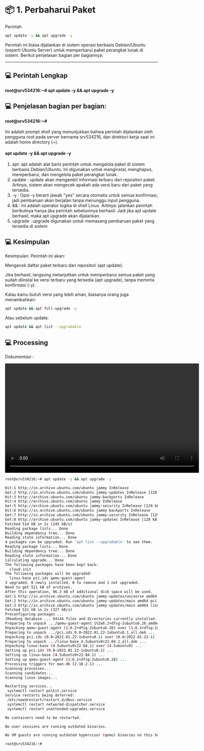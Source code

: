 # 📦 1. Perbaharui Paket

Perintah 

```bash
apt update -y && apt upgrade -y
```

Perintah ini biasa dijalankan di sistem operasi berbasis Debian/Ubuntu (seperti Ubuntu Server) untuk memperbarui paket perangkat lunak di sistem. Berikut penjelasan bagian per bagiannya:

---

## 💻 Perintah Lengkap

#### root@srv534216:~# apt update -y && apt upgrade -y


## 💻 Penjelasan bagian per bagian:

#### root@srv534216:~#

Ini adalah prompt shell yang menunjukkan bahwa perintah dijalankan oleh pengguna root pada server bernama srv534216, dan direktori kerja saat ini adalah home directory (~).

#### apt update -y && apt upgrade -y

1. apt: apt adalah alat baris perintah untuk mengelola paket di sistem berbasis Debian/Ubuntu. Ini digunakan untuk menginstal, menghapus, memperbarui, dan mengelola paket perangkat lunak.
2. update : update akan mengambil informasi terbaru dari repositori paket. Artinya, sistem akan mengecek apakah ada versi baru dari paket yang tersedia.
3. -y : Opsi -y berarti jawab "yes" secara otomatis untuk semua konfirmasi, jadi pembaruan akan berjalan tanpa menunggu input pengguna.
4. && : Ini adalah operator logika di shell Linux. Artinya: jalankan perintah berikutnya hanya jika perintah sebelumnya berhasil. Jadi jika apt update berhasil, maka apt upgrade akan dijalankan.
5. upgrade : upgrade digunakan untuk memasang pembaruan paket yang tersedia di sistem

## 💻 Kesimpulan

Kesimpulan:
Perintah ini akan:

Mengecek daftar paket terbaru dari repositori (apt update).

Jika berhasil, langsung melanjutkan untuk memperbarui semua paket yang sudah diinstal ke versi terbaru yang tersedia (apt upgrade), tanpa meminta konfirmasi (-y).

Kalau kamu butuh versi yang lebih aman, biasanya orang juga menambahkan:
```bash
apt update && apt full-upgrade -y
```
Atau sebelum update:

```bash
apt update && apt list --upgradable
```

## 💻 Processing
Dokumentasi :

<video width="640" height="360" controls>
  <source src="/Users/fauzannurrachman/Sites/Course/VPS/Config/Main Setup VPS/video/1.1 Perbaharui Paket.mp4" type="video/mp4">
</video>

```bash
root@srv534216:~# apt update -y && apt upgrade -y

Hit:1 http://in.archive.ubuntu.com/ubuntu jammy InRelease
Get:2 http://in.archive.ubuntu.com/ubuntu jammy-updates InRelease [128 kB]
Hit:3 http://archive.ubuntu.com/ubuntu jammy-backports InRelease
Hit:4 http://archive.ubuntu.com/ubuntu jammy InRelease   
Get:5 http://archive.ubuntu.com/ubuntu jammy-security InRelease [129 kB]
Hit:6 http://in.archive.ubuntu.com/ubuntu jammy-backports InRelease
Get:7 http://in.archive.ubuntu.com/ubuntu jammy-security InRelease [129 kB]
Get:8 http://archive.ubuntu.com/ubuntu jammy-updates InRelease [128 kB]
Fetched 514 kB in 2s (245 kB/s)  
Reading package lists... Done
Building dependency tree... Done
Reading state information... Done
4 packages can be upgraded. Run 'apt list --upgradable' to see them.
Reading package lists... Done
Building dependency tree... Done
Reading state information... Done
Calculating upgrade... Done
The following packages have been kept back:
  cloud-init
The following packages will be upgraded:
  linux-base pci.ids qemu-guest-agent
3 upgraded, 0 newly installed, 0 to remove and 1 not upgraded.
Need to get 521 kB of archives.
After this operation, 96.3 kB of additional disk space will be used.
Get:1 http://in.archive.ubuntu.com/ubuntu jammy-updates/universe amd64 qemu-guest-agent amd64 1:6.2+dfsg-2ubuntu6.26 [251 kB]
Get:2 http://in.archive.ubuntu.com/ubuntu jammy-updates/main amd64 pci.ids all 0.0~2022.01.22-1ubuntu0.1 [251 kB]
Get:3 http://in.archive.ubuntu.com/ubuntu jammy-updates/main amd64 linux-base all 4.5ubuntu9+22.04.1 [19.1 kB]
Fetched 521 kB in 2s (327 kB/s)      
Preconfiguring packages ...
(Reading database ... 94144 files and directories currently installed.)
Preparing to unpack .../qemu-guest-agent_1%3a6.2+dfsg-2ubuntu6.26_amd64.deb ...
Unpacking qemu-guest-agent (1:6.2+dfsg-2ubuntu6.26) over (1:6.2+dfsg-2ubuntu6.25) ...
Preparing to unpack .../pci.ids_0.0~2022.01.22-1ubuntu0.1_all.deb ...
Unpacking pci.ids (0.0~2022.01.22-1ubuntu0.1) over (0.0~2022.01.22-1) ...
Preparing to unpack .../linux-base_4.5ubuntu9+22.04.1_all.deb ...
Unpacking linux-base (4.5ubuntu9+22.04.1) over (4.5ubuntu9) ...
Setting up pci.ids (0.0~2022.01.22-1ubuntu0.1) ...
Setting up linux-base (4.5ubuntu9+22.04.1) ...
Setting up qemu-guest-agent (1:6.2+dfsg-2ubuntu6.26) ...
Processing triggers for man-db (2.10.2-1) ...
Scanning processes...                                                                                                                                                            
Scanning candidates...                                                                                                                                                           
Scanning linux images...                                                                                                                                                         

Restarting services...
 systemctl restart polkit.service
Service restarts being deferred:
 /etc/needrestart/restart.d/dbus.service
 systemctl restart networkd-dispatcher.service
 systemctl restart unattended-upgrades.service

No containers need to be restarted.

No user sessions are running outdated binaries.

No VM guests are running outdated hypervisor (qemu) binaries on this host.

root@srv534216:~# 
```